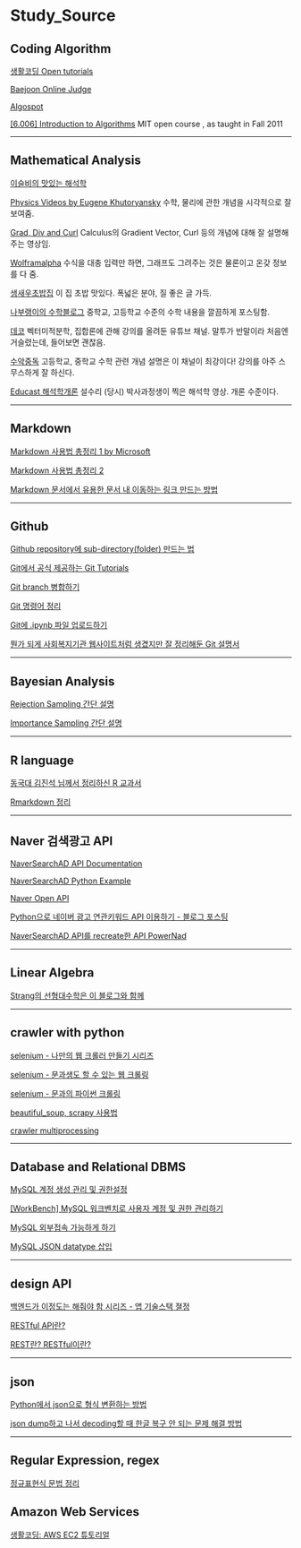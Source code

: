 # Study_Source

## Coding Algorithm

[생활코딩 Open tutorials](https://opentutorials.org/course/1)

[Baejoon Online Judge](http://acmicpc.net)

[Algospot](http://algospot.com)

[[6.006] Introduction to Algorithms](https://ocw.mit.edu/courses/electrical-engineering-and-computer-science/6-006-introduction-to-algorithms-fall-2011/) MIT open course , as taught in Fall 2011

---

## Mathematical Analysis
[이슬비의 맛있는 해석학](https://iseulbee.com/archives/the-art-of-analysis-4ed/)

[Physics Videos by Eugene Khutoryansky](https://www.youtube.com/user/EugeneKhutoryansky/videos)
수학, 물리에 관한 개념을 시각적으로 잘 보여줌.

[Grad, Div and Curl](https://www.youtube.com/watch?v=vvzTEbp9lrc)
Calculus의 Gradient Vector, Curl 등의 개념에 대해 잘 설명해주는 영상임.

[Wolframalpha](https://www.wolframalpha.com)
수식을 대충 입력만 하면, 그래프도 그려주는 것은 물론이고 온갖 정보를 다 줌.

[생새우초밥집](http://freshrimpsushi.tistory.com)
이 집 초밥 맛있다. 폭넓은 분야, 질 좋은 글 가득.

[나부랭이의 수학블로그](http://math7.tistory.com/37)
중학교, 고등학교 수준의 수학 내용을 깔끔하게 포스팅함.

[데코](https://www.youtube.com/channel/UCfrr-1XiyqQTh-r3CI2VP2A)
벡터미적분학, 집합론에 관해 강의를 올려둔 유튜브 채널. 말투가 반말이라 처음엔 거슬렸는데, 들어보면 괜찮음.

[수악중독](https://www.youtube.com/minipole) 고등학교, 중학교 수학 관련 개념 설명은 이 채널이 최강이다! 강의를 아주 스무스하게 잘 하신다.

[Educast 해석학개론](https://educast.com/17.330/) 설수리 (당시) 박사과정생이 찍은 해석학 영상. 개론 수준이다.

---

## Markdown
[Markdown 사용법 총정리 1 by Microsoft](https://docs.microsoft.com/ko-kr/contribute/how-to-write-use-markdown)

[Markdown 사용법 총정리 2](https://heropy.blog/2017/09/30/markdown/)

[Markdown 문서에서 유용한 문서 내 이동하는 링크 만드는 방법](https://m.blog.naver.com/PostView.nhn?blogId=unicone&logNo=60029160513&proxyReferer=https%3A%2F%2Fwww.google.com%2F)

---

## Github
[Github repository에 sub-directory(folder) 만드는 법](https://twoicefish-secu.tistory.com/121)

[Git에서 공식 제공하는 Git Tutorials](https://git-scm.com/book/ko/v2/Git의-기초-Git-저장소-만들기)

[Git branch 병합하기](https://jeong-pro.tistory.com/m/106)

[Git 명령어 정리](https://blog.outsider.ne.kr/572)

[Git에 .ipynb 파일 업로드하기](https://blog.outsider.ne.kr/572)

[뭔가 되게 사회복지기관 웹사이트처럼 생겼지만 잘 정리해둔 Git 설명서](https://backlog.com/git-tutorial/kr/intro/intro1_1.html)

---

## Bayesian Analysis

[Rejection Sampling 간단 설명](https://m.blog.naver.com/jinis_stat/221648406160)

[Importance Sampling 간단 설명](https://untitledtblog.tistory.com/135?category=823331)

---

## R language

[동국대 김진석 님께서 정리하신 R 교과서](http://datamining.dongguk.ac.kr/lectures/R/_book/index.html)

[Rmarkdown 정리](https://tariat.tistory.com/663)

---

## Naver 검색광고 API
[NaverSearchAD API Documentation](http://naver.github.io/searchad-apidoc/#/guides)

[NaverSearchAD Python Example](https://github.com/naver/searchad-apidoc/tree/master/python-sample)

[Naver Open API](https://developers.naver.com/docs/common/openapiguide/apilist.md)

[Python으로 네이버 광고 연관키워드 API 이용하기 - 블로그 포스팅](https://www.sagein.net/652)

[NaverSearchAD API를 recreate한 API PowerNad](https://github.com/devkingsejong/python-PowerNad)


---

## Linear Algebra

[Strang의 선형대수학은 이 블로그와 함께](https://twlab.tistory.com/category/Fundamentals/Linear%20Algebra)

---

## crawler with python

[selenium - 나만의 웹 크롤러 만들기 시리즈](https://beomi.github.io/gb-crawling/)

[selenium - 문과생도 할 수 있는 웹 크롤링](https://sacko.tistory.com/15?category=643535)

[selenium - 문과의 파이썬 크롤링](https://brunch.co.kr/@jk-lab/18)

[beautiful_soup, scrapy 사용법](https://l0o02.github.io/2018/06/19/python-scrapy-1/)

[crawler multiprocessing](https://beomi.github.io/2017/07/05/HowToMakeWebCrawler-with-Multiprocess/)

---

## Database and Relational DBMS

[MySQL 계정 생성 관리 및 권한설정](https://2dubbing.tistory.com/13)

[[WorkBench] MySQL 워크벤치로 사용자 계정 및 권한 관리하기](https://dololak.tistory.com/461)

[MySQL 외부접속 가능하게 하기](https://walkingfox.tistory.com/66)

[MySQL JSON datatype 삽입](https://riptutorial.com/ko/mysql/example/10143/간단한-json-삽입)

---

## design API
[백엔드가 이정도는 해줘야 함 시리즈 - 앱 기술스택 졀정](https://velog.io/@city7310/백엔드가-이정도는-해줘야-함-7.-어플리케이션-기술스택-결정과-Hello-World-서버-작성)

[RESTful API란?](https://brainbackdoor.tistory.com/m/53)

[REST란? RESTful이란?](https://gmlwjd9405.github.io/2018/09/21/rest-and-restful.html)

---

## json

[Python에서 json으로 형식 변환하는 방법](https://galid1.tistory.com/405)

[json dump하고 나서 decoding할 때 한글 복구 안 되는 문제 해결 방법](https://datamod.tistory.com/104)

---

## Regular Expression, regex

[정규표현식 문법 정리](https://soooprmx.com/archives/7718)


## Amazon Web Services

[생활코딩: AWS EC2 튜토리얼](https://opentutorials.org/module/1946/11274)

